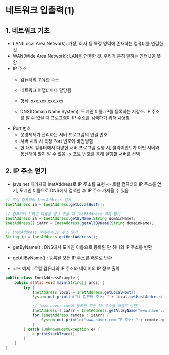 # 네트워크 입출력(1)

## 1. 네트워크 기초

- LAN(Local Area Network): 가정, 회사 등 특정 영역에 존재하는 컴퓨터를 연결한 것
- WAN(Wide Area Network): LAN을 연결한 것. 우리가 흔히 말하는 인터넷을 뜻함
- IP 주소
    - 컴퓨터의 고유한 주소
    - 네트워크 어댑터마다 할당됨
    - 형식: xxx.xxx.xxx.xxx

    - DNS(Domain Name System): 도메인 이름. IP를 등록하는 저장소. IP 주소를 알 수 없을 때 프로그램이 IP 주소를 검색하기 위해 사용함
- Port 번호
    - 운영체제가 관리하는 서버 프로그램의 연결 번호
    - 서버 시작 시 특정 Port 번호에 바인딩함
    - 한 대의 컴퓨터에서 다양한 서버 프로그램 실행 시, 클라이언트가 어떤 서버와 통신해야 할지 알 수 없음 -> 포트 번호를 통해 실행할 서버를 선택


## 2. IP 주소 얻기

- java.net 패키지의 InetAddress로 IP 주소를 표현 -> 로컬 컴퓨터의 IP 주소를 얻기, 도메인 이름으로 DNS에서 검색한 후 IP 주소 가져올 수 있음

```java
// 로컬 컴퓨터의 InetAddress 얻기
InetAddress ia = InetAddress.getLocalHost();

// 컴퓨터의 도메인 이름을 알고 있을 때 InetAddress 객체 얻기
InetAddress ia = InetAddress.getByName(String domainName);
InetAddress[] iaArr = InetAddress.getAllByName(String domainName);

// InetAddress 객체에서 IP 주소 얻기
String ip = InetAddress.getHostAddress();
```

- getByName() : DNS에서 도메인 이름으로 등록된 단 하나의 IP 주소를 반환
- getAllByName() : 등록된 모든 IP 주소를 배열로 반환


- 코드 예제 : 로컬 컴퓨터의 IP 주소와 네이버의 IP 정보 출력
```java
public class InetAddressExample {
    public static void main(String[] args) {
        try {
            InetAddress local = InetAddress.getLocalHost();
            System.out.println("내 컴퓨터 주소: " + local.getHostAddress());

            // "www.naver.com에 등록된 모든 IP 주소를 배열로 반환"
            InetAddress[] iaArr = InetAddress.getAllByName("www.naver.com");
            for (InetAddress remote : iaArr) {
                System.out.println("www.naver.com IP 주소: " + remote.getHostAddress());
            }
        } catch (UnknownHostException e) {
            e.printStackTrace();
        }
    }
}

```
